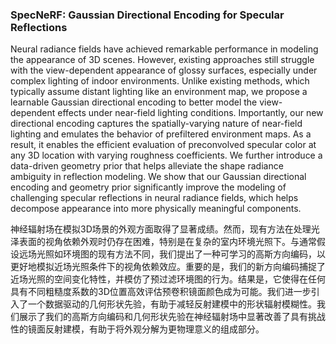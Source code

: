 ### SpecNeRF: Gaussian Directional Encoding for Specular Reflections

Neural radiance fields have achieved remarkable performance in modeling the appearance of 3D scenes. However, existing approaches still struggle with the view-dependent appearance of glossy surfaces, especially under complex lighting of indoor environments. Unlike existing methods, which typically assume distant lighting like an environment map, we propose a learnable Gaussian directional encoding to better model the view-dependent effects under near-field lighting conditions. Importantly, our new directional encoding captures the spatially-varying nature of near-field lighting and emulates the behavior of prefiltered environment maps. As a result, it enables the efficient evaluation of preconvolved specular color at any 3D location with varying roughness coefficients. We further introduce a data-driven geometry prior that helps alleviate the shape radiance ambiguity in reflection modeling. We show that our Gaussian directional encoding and geometry prior significantly improve the modeling of challenging specular reflections in neural radiance fields, which helps decompose appearance into more physically meaningful components.

神经辐射场在模拟3D场景的外观方面取得了显著成绩。然而，现有方法在处理光泽表面的视角依赖外观时仍存在困难，特别是在复杂的室内环境光照下。与通常假设远场光照如环境图的现有方法不同，我们提出了一种可学习的高斯方向编码，以更好地模拟近场光照条件下的视角依赖效应。重要的是，我们的新方向编码捕捉了近场光照的空间变化特性，并模仿了预过滤环境图的行为。结果是，它使得在任何具有不同粗糙度系数的3D位置高效评估预卷积镜面颜色成为可能。我们进一步引入了一个数据驱动的几何形状先验，有助于减轻反射建模中的形状辐射模糊性。我们展示了我们的高斯方向编码和几何形状先验在神经辐射场中显著改善了具有挑战性的镜面反射建模，有助于将外观分解为更物理意义的组成部分。
